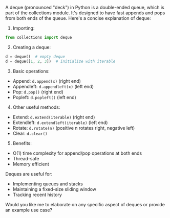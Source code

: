A deque (pronounced "deck") in Python is a double-ended queue, which is part of the collections module. It's designed to have fast appends and pops from both ends of the queue. Here's a concise explanation of deque:

1. Importing:
```python
from collections import deque
```

2. Creating a deque:
```python
d = deque()  # empty deque
d = deque([1, 2, 3])  # initialize with iterable
```

3. Basic operations:
- Append: `d.append(x)` (right end)
- Appendleft: `d.appendleft(x)` (left end)
- Pop: `d.pop()` (right end)
- Popleft: `d.popleft()` (left end)

4. Other useful methods:
- Extend: `d.extend(iterable)` (right end)
- Extendleft: `d.extendleft(iterable)` (left end)
- Rotate: `d.rotate(n)` (positive n rotates right, negative left)
- Clear: `d.clear()`

5. Benefits:
- O(1) time complexity for append/pop operations at both ends
- Thread-safe
- Memory efficient

Deques are useful for:
- Implementing queues and stacks
- Maintaining a fixed-size sliding window
- Tracking recent history

Would you like me to elaborate on any specific aspect of deques or provide an example use case?